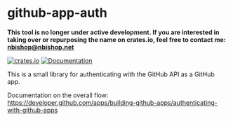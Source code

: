 # github-app-auth

**This tool is no longer under active development. If you are interested in taking over or repurposing the name on crates.io, feel free to contact me: nbishop@nbishop.net**

[![crates.io](https://img.shields.io/crates/v/github-app-auth.svg)](https://crates.io/crates/github-app-auth)
[![Documentation](https://docs.rs/github-app-auth/badge.svg)](https://docs.rs/github-app-auth)

This is a small library for authenticating with the GitHub API as a
GitHub app.

Documentation on the overall flow:
https://developer.github.com/apps/building-github-apps/authenticating-with-github-apps
